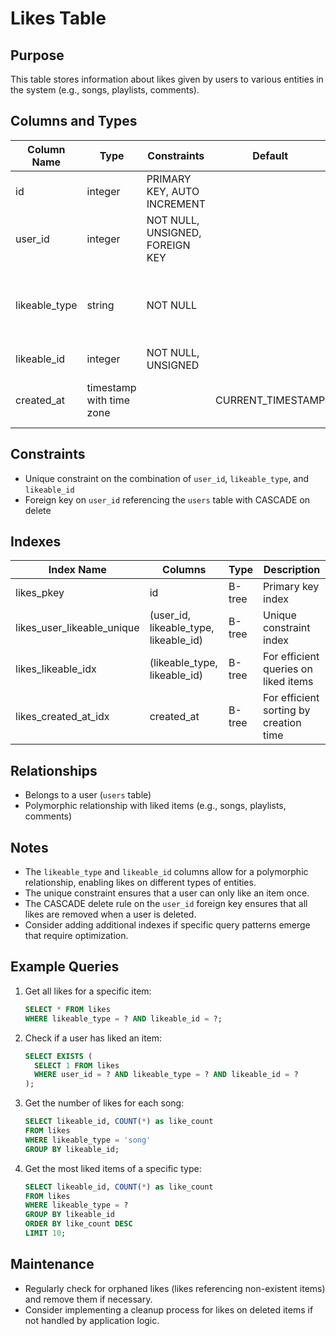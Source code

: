 # Likes Table

## Purpose
This table stores information about likes given by users to various entities in the system (e.g., songs, playlists, comments).

## Columns and Types

| Column Name | Type | Constraints | Default | Description |
|-------------|------|-------------|---------|-------------|
| id | integer | PRIMARY KEY, AUTO INCREMENT | | Unique identifier for the like |
| user_id | integer | NOT NULL, UNSIGNED, FOREIGN KEY | | ID of the user who liked the item |
| likeable_type | string | NOT NULL | | Type of the liked item (e.g., 'song', 'playlist', 'comment') |
| likeable_id | integer | NOT NULL, UNSIGNED | | ID of the liked item |
| created_at | timestamp with time zone | | CURRENT_TIMESTAMP | Timestamp of when the like was created |

## Constraints

- Unique constraint on the combination of `user_id`, `likeable_type`, and `likeable_id`
- Foreign key on `user_id` referencing the `users` table with CASCADE on delete

## Indexes

| Index Name | Columns | Type | Description |
|------------|---------|------|-------------|
| likes_pkey | id | B-tree | Primary key index |
| likes_user_likeable_unique | (user_id, likeable_type, likeable_id) | B-tree | Unique constraint index |
| likes_likeable_idx | (likeable_type, likeable_id) | B-tree | For efficient queries on liked items |
| likes_created_at_idx | created_at | B-tree | For efficient sorting by creation time |

## Relationships

- Belongs to a user (`users` table)
- Polymorphic relationship with liked items (e.g., songs, playlists, comments)

## Notes

- The `likeable_type` and `likeable_id` columns allow for a polymorphic relationship, enabling likes on different types of entities.
- The unique constraint ensures that a user can only like an item once.
- The CASCADE delete rule on the `user_id` foreign key ensures that all likes are removed when a user is deleted.
- Consider adding additional indexes if specific query patterns emerge that require optimization.

## Example Queries

1. Get all likes for a specific item:
   ```sql
   SELECT * FROM likes
   WHERE likeable_type = ? AND likeable_id = ?;
   ```

2. Check if a user has liked an item:
   ```sql
   SELECT EXISTS (
     SELECT 1 FROM likes
     WHERE user_id = ? AND likeable_type = ? AND likeable_id = ?
   );
   ```

3. Get the number of likes for each song:
   ```sql
   SELECT likeable_id, COUNT(*) as like_count
   FROM likes
   WHERE likeable_type = 'song'
   GROUP BY likeable_id;
   ```

4. Get the most liked items of a specific type:
   ```sql
   SELECT likeable_id, COUNT(*) as like_count
   FROM likes
   WHERE likeable_type = ?
   GROUP BY likeable_id
   ORDER BY like_count DESC
   LIMIT 10;
   ```

## Maintenance

- Regularly check for orphaned likes (likes referencing non-existent items) and remove them if necessary.
- Consider implementing a cleanup process for likes on deleted items if not handled by application logic.
